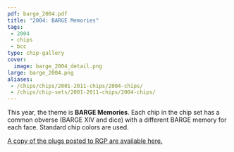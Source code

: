 ```yaml
---
pdf: barge_2004.pdf
title: "2004: BARGE Memories"
tags:
 - 2004
 - chips
 - bcc
type: chip-gallery
cover:
  image: barge_2004_detail.png
large: barge_2004.png
aliases:
 - /chips/chips/2001-2011-chips/2004-chips/
 - /chips/chip-sets/2001-2011-chips/2004-chips/
---
```

		
This year, the theme is **BARGE Memories**. Each chip in the chip set has a
common obverse (BARGE XIV and dice) with a different BARGE memory for each
face. Standard chip colors are used.

[A copy of the plugs posted to RGP are available here.](2004-rgp-announcements.mbox_.txt)
